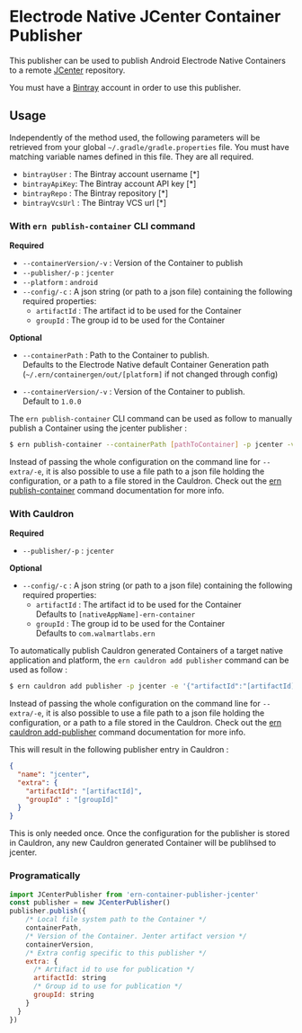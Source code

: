 # Electrode Native JCenter Container Publisher

This publisher can be used to publish Android Electrode Native Containers to a remote [JCenter](https://bintray.com/bintray/jcenter) repository.

You must have a [Bintray](https://bintray.com) account in order to use this publisher.

## Usage

Independently of the method used, the following parameters will be retrieved from your global `~/.gradle/gradle.properties` file. You must have matching variable names defined in this file. They are all required.

- `bintrayUser` : The Bintray account username [*]
- `bintrayApiKey`: The Bintray account API key [*]
- `bintrayRepo` : The Bintray repository [*] 
- `bintrayVcsUrl` : The Bintray VCS url [*]

### **With `ern publish-container` CLI command**

**Required**

- `--containerVersion/-v` : Version of the Container to publish
- `--publisher/-p` : `jcenter`
- `--platform` : `android`
- `--config/-c` : A json string (or path to a json file) containing the following required properties:
  - `artifactId` : The artifact id to be used for the Container
  - `groupId` : The group id to be used for the Container

**Optional**

- `--containerPath` : Path to the Container to publish.  
Defaults to the Electrode Native default Container Generation path (`~/.ern/containergen/out/[platform]` if not changed through config)

- `--containerVersion/-v` : Version of the Container to publish.  
Default to `1.0.0`

 The `ern publish-container` CLI command can be used as follow to manually publish a Container using the jcenter publisher :

```bash
$ ern publish-container --containerPath [pathToContainer] -p jcenter -v [containerVersion] --platform android -e '{"artifactId":"[artifactId]", "groupId":"[groupId]"}'
```  

Instead of passing the whole configuration on the command line for `--extra/-e`, it is also possible to use a file path to a json file holding the configuration, or a path to a file stored in the Cauldron. Check out the [ern publish-container](https://native.electrode.io/cli-commands/publish-container) command documentation for more info.


### **With Cauldron**

**Required**

- `--publisher/-p` : `jcenter`

**Optional**

- `--config/-c` : A json string (or path to a json file) containing the following required properties:
  - `artifactId` : The artifact id to be used for the Container  
  Defaults to `[nativeAppName]-ern-container`
  - `groupId` : The group id to be used for the Container  
  Defaults to `com.walmartlabs.ern`

To automatically publish Cauldron generated Containers of a target native application and platform, the `ern cauldron add publisher` command can be used as follow :

```bash
$ ern cauldron add publisher -p jcenter -e '{"artifactId":"[artifactId]", "groupId":"[groupId]"}'
```

Instead of passing the whole configuration on the command line for `--extra/-e`, it is also possible to use a file path to a json file holding the configuration, or a path to a file stored in the Cauldron. Check out the [ern cauldron add-publisher](https://native.electrode.io/cli-commands/cauldron/add-publisher) command documentation for more info.

This will result in the following publisher entry in Cauldron :

```json
{
  "name": "jcenter",
  "extra": {
    "artifactId": "[artifactId]",
    "groupId" : "[groupId]"
  }
}
```

This is only needed once. Once the configuration for the publisher is stored in Cauldron, any new Cauldron generated Container will be publihsed to jcenter.

### **Programatically**

```js
import JCenterPublisher from 'ern-container-publisher-jcenter'
const publisher = new JCenterPublisher()
publisher.publish({
    /* Local file system path to the Container */
    containerPath,
    /* Version of the Container. Jenter artifact version */
    containerVersion,
    /* Extra config specific to this publisher */
    extra: {
      /* Artifact id to use for publication */
      artifactId: string
      /* Group id to use for publication */
      groupId: string
    }
  }
})
```
